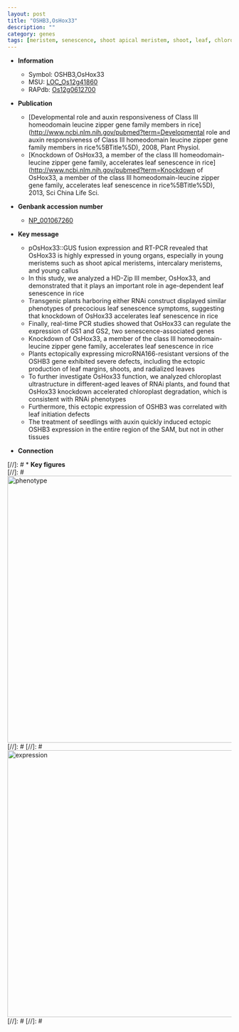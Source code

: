 ```yaml
---
layout: post
title: "OSHB3,OsHox33"
description: ""
category: genes
tags: [meristem, senescence, shoot apical meristem, shoot, leaf, chloroplast, intercalary meristem, auxin, resistant, seedling]
---
```


* **Information**  
    + Symbol: OSHB3,OsHox33  
    + MSU: [LOC_Os12g41860](http://rice.plantbiology.msu.edu/cgi-bin/ORF_infopage.cgi?orf=LOC_Os12g41860)  
    + RAPdb: [Os12g0612700](http://rapdb.dna.affrc.go.jp/viewer/gbrowse_details/irgsp1?name=Os12g0612700)  

* **Publication**  
    + [Developmental role and auxin responsiveness of Class III homeodomain leucine zipper gene family members in rice](http://www.ncbi.nlm.nih.gov/pubmed?term=Developmental role and auxin responsiveness of Class III homeodomain leucine zipper gene family members in rice%5BTitle%5D), 2008, Plant Physiol.
    + [Knockdown of OsHox33, a member of the class III homeodomain-leucine zipper gene family, accelerates leaf senescence in rice](http://www.ncbi.nlm.nih.gov/pubmed?term=Knockdown of OsHox33, a member of the class III homeodomain-leucine zipper gene family, accelerates leaf senescence in rice%5BTitle%5D), 2013, Sci China Life Sci.

* **Genbank accession number**  
    + [NP_001067260](http://www.ncbi.nlm.nih.gov/nuccore/NP_001067260)

* **Key message**  
    + pOsHox33::GUS fusion expression and RT-PCR revealed that OsHox33 is highly expressed in young organs, especially in young meristems such as shoot apical meristems, intercalary meristems, and young callus
    + In this study, we analyzed a HD-Zip III member, OsHox33, and demonstrated that it plays an important role in age-dependent leaf senescence in rice
    + Transgenic plants harboring either RNAi construct displayed similar phenotypes of precocious leaf senescence symptoms, suggesting that knockdown of OsHox33 accelerates leaf senescence in rice
    + Finally, real-time PCR studies showed that OsHox33 can regulate the expression of GS1 and GS2, two senescence-associated genes
    + Knockdown of OsHox33, a member of the class III homeodomain-leucine zipper gene family, accelerates leaf senescence in rice
    + Plants ectopically expressing microRNA166-resistant versions of the OSHB3 gene exhibited severe defects, including the ectopic production of leaf margins, shoots, and radialized leaves
    + To further investigate OsHox33 function, we analyzed chloroplast ultrastructure in different-aged leaves of RNAi plants, and found that OsHox33 knockdown accelerated chloroplast degradation, which is consistent with RNAi phenotypes
    + Furthermore, this ectopic expression of OSHB3 was correlated with leaf initiation defects
    + The treatment of seedlings with auxin quickly induced ectopic OSHB3 expression in the entire region of the SAM, but not in other tissues

* **Connection**  

[//]: # * **Key figures**  
[//]: # <img src="http://funRiceGenes.github.io/images/OsHox33.pheno.png" alt="phenotype"  style="width: 600px;"/>
[//]: # 
[//]: # <img src="http://funRiceGenes.github.io/images/OsHox33.exp.png" alt="expression"  style="width: 600px;"/>
[//]: # 
[//]: # 
